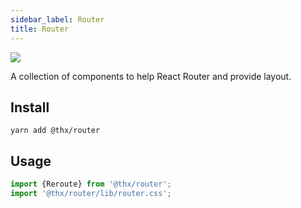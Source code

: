 ```yaml
---
sidebar_label: Router
title: Router
---
```


[![](assets/coverage/router/coverage.svg)](assets/coverage/router/index.html)

A collection of components to help React Router and provide layout.

## Install
```
yarn add @thx/router
```

## Usage
```js
import {Reroute} from '@thx/router';
import '@thx/router/lib/router.css';
```
